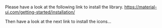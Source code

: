 Please have a look at the following link to install the library.
https://material-ui.com/getting-started/installation/

Then have a look at the next link to install the icons...

